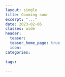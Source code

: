 ```yaml
---
layout: single
title: Cooming soon
excerpt: "..."
date: 2023-02-06
classes: wide
header:
  teaser: 
  teaser_home_page: true
  icon: 
categories:
 
tags:
  
---
```

